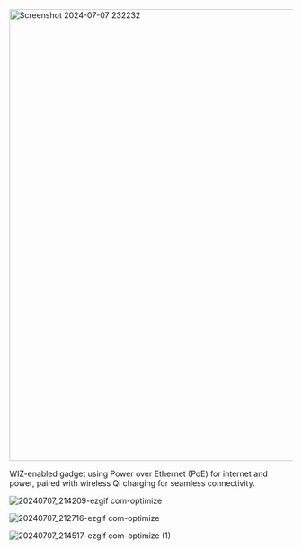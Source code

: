 <img width="803" alt="Screenshot 2024-07-07 232232" src="https://github.com/sumastavr/PoeQi/assets/72283566/8a7b9e0d-51e2-4c7a-81a1-9ec808a46f13">

WIZ-enabled gadget using Power over Ethernet (PoE) for internet and power, paired with wireless Qi charging for seamless connectivity.

![20240707_214209-ezgif com-optimize](https://github.com/sumastavr/PoeQi/assets/72283566/610e9006-615d-4f87-a54c-2966a282ad58)

![20240707_212716-ezgif com-optimize](https://github.com/sumastavr/PoeQi/assets/72283566/3e58472a-4c34-4d32-ab4e-9aeb6ab1757e)

![20240707_214517-ezgif com-optimize (1)](https://github.com/sumastavr/PoeQi/assets/72283566/214c9081-a640-4bc1-ab0f-61c697250a40)
